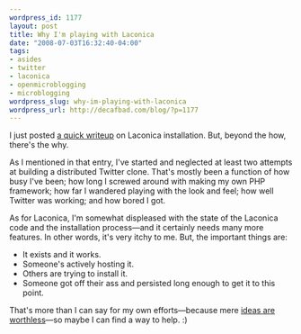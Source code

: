 ```yaml
--- 
wordpress_id: 1177
layout: post
title: Why I'm playing with Laconica
date: "2008-07-03T16:32:40-04:00"
tags: 
- asides
- twitter
- laconica
- openmicroblogging
- microblogging
wordpress_slug: why-im-playing-with-laconica
wordpress_url: http://decafbad.com/blog/?p=1177
---
```

I just posted [a quick writeup][howto] on Laconica installation.  But, beyond the how, there's the why.  

As I mentioned in that entry, I've started and neglected at least two attempts at building a distributed Twitter clone.  That's mostly been a function of how busy I've been; how long I screwed around with making my own PHP framework; how far I wandered playing with the look and feel; how well Twitter was working; and how bored I got.

As for Laconica, I'm somewhat displeased with the state of the Laconica code and the installation process—and it certainly needs many more features.  In other words, it's very itchy to me.  But, the important things are:

* It exists and it works.
* Someone's actively hosting it.
* Others are trying to install it.
* Someone got off their ass and persisted long enough to get it to this point.

That's more than I can say for my own efforts—because mere [ideas are worthless](http://decafbad.com/blog/2002/08/26/ooobeh)—so maybe I can find a way to help. :)

[howto]: http://decafbad.com/blog/2008/07/03/getting-laconica-up-and-running
